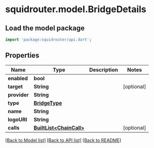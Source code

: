 # squidrouter.model.BridgeDetails

## Load the model package
```dart
import 'package:squidrouter/api.dart';
```

## Properties
Name | Type | Description | Notes
------------ | ------------- | ------------- | -------------
**enabled** | **bool** |  | 
**target** | **String** |  | [optional] 
**provider** | **String** |  | 
**type** | [**BridgeType**](BridgeType.md) |  | 
**name** | **String** |  | 
**logoURI** | **String** |  | 
**calls** | [**BuiltList&lt;ChainCall&gt;**](ChainCall.md) |  | [optional] 

[[Back to Model list]](../README.md#documentation-for-models) [[Back to API list]](../README.md#documentation-for-api-endpoints) [[Back to README]](../README.md)



